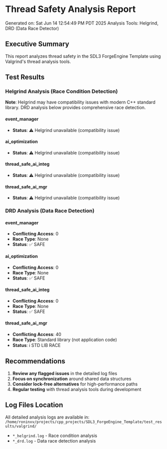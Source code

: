 # Thread Safety Analysis Report

Generated on: Sat Jun 14 12:54:49 PM PDT 2025
Analysis Tools: Helgrind, DRD (Data Race Detector)

## Executive Summary

This report analyzes thread safety in the SDL3 ForgeEngine Template using Valgrind's thread analysis tools.

## Test Results

### Helgrind Analysis (Race Condition Detection)

**Note**: Helgrind may have compatibility issues with modern C++ standard library. DRD analysis below provides comprehensive race detection.

#### event_manager
- **Status**: ⚠️ Helgrind unavailable (compatibility issue)

#### ai_optimization
- **Status**: ⚠️ Helgrind unavailable (compatibility issue)

#### thread_safe_ai_integ
- **Status**: ⚠️ Helgrind unavailable (compatibility issue)

#### thread_safe_ai_mgr
- **Status**: ⚠️ Helgrind unavailable (compatibility issue)

### DRD Analysis (Data Race Detection)

#### event_manager
- **Conflicting Access**: 0
- **Race Type**: None
- **Status**: ✅ SAFE

#### ai_optimization
- **Conflicting Access**: 0
- **Race Type**: None
- **Status**: ✅ SAFE

#### thread_safe_ai_integ
- **Conflicting Access**: 0
- **Race Type**: None
- **Status**: ✅ SAFE

#### thread_safe_ai_mgr
- **Conflicting Access**: 40
- **Race Type**: Standard library (not application code)
- **Status**: ℹ️ STD LIB RACE

## Recommendations

1. **Review any flagged issues** in the detailed log files
2. **Focus on synchronization** around shared data structures
3. **Consider lock-free alternatives** for high-performance paths
4. **Regular testing** with thread analysis tools during development

## Log Files Location

All detailed analysis logs are available in: `/home/roninxv/projects/cpp_projects/SDL3_ForgeEngine_Template/test_results/valgrind/`

- `*_helgrind.log` - Race condition analysis
- `*_drd.log` - Data race detection analysis

